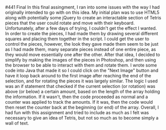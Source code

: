 #441 Final
In this final assingment, I ran into some issues with the way I had originally intended to go with on this idea. My initial plan was to use HTML5 along with
potentially some jQuery to create an interactable section of Tetris pieces that the user could rotate and move with their keyboard. Unfortunately, after
a few days of trying, I couldn't get the effect I wanted. In order to create the pieces, I had made them by drawing several different squares and placing them
together in the script. I could get the user to control the pieces, however, the look they gave made them seem to be just as I had made them, many separate pieces
instead of one entire piece, as they would move essentially one after the other. After that idea, I decided to simplify by making the images of the pieces in Photoshop, and then using the browser to be able to interact with them and rotate them. I wrote some code into Java that made it so I could click on the "Next Image" button and have it loop back around to the first image after reaching the end of the selection, and for rotating the pieces it was largely similar.  The logic I used was an if statement that checked if the current selection (or rotation) was above (or below) a certain amount, based on the length of the array holding the information. If it wasn't, then the code proceeded as normal and a counter was applied to track the amounts. If it was, then the code would then reset the counter back at the beginning (or end) of the array. Overall, I had fun with this assignment and tried to include as much as I felt was necessary to give an idea of Tetris, but not so much as to become simply a wall of text.
